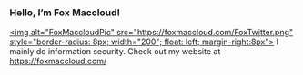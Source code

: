 ### Hello, I’m Fox Maccloud!

[<img alt="FoxMaccloudPic" src="https://foxmaccloud.com/FoxTwitter.png" style="border-radius: 8px; width="200"; float: left; margin-right:8px">](https://foxmaccloud.com/)
I mainly do information security.
Check out my website at https://foxmaccloud.com/



<!--
**FoxMaccloud/FoxMaccloud** is a ✨ _special_ ✨ repository because its `README.md` (this file) appears on your GitHub profile.

Here are some ideas to get you started:

- 🔭 I’m currently working on ...
- 🌱 I’m currently learning ...
- 👯 I’m looking to collaborate on ...
- 🤔 I’m looking for help with ...
- 💬 Ask me about ...
- 📫 How to reach me: ...
- 😄 Pronouns: ...
- ⚡ Fun fact: ...
-->
